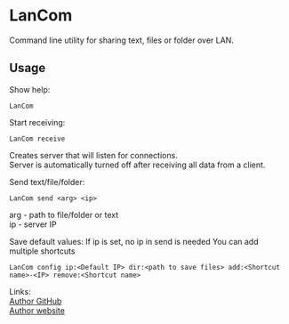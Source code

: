 # LanCom
Command line utility for sharing text, files or folder over LAN.

## Usage
Show help:
```terminal
LanCom
```
Start receiving:
```terminal
LanCom receive
```
Creates server that will listen for connections.<br />
Server is automatically turned off after receiving all data from a client.

Send text/file/folder:
```terminal
LanCom send <arg> <ip>
```
arg - path to file/folder or text<br />
ip - server IP

Save default values:
If ip is set, no ip in send is needed
You can add multiple shortcuts
```terminal
LanCom config ip:<Default IP> dir:<path to save files> add:<Shortcut name>-<IP> remove:<Shortcut name>
```

Links:  
[Author GitHub](https://github.com/Martan03)  
[Author website](https://martan03.github.io/Portfolio/)
